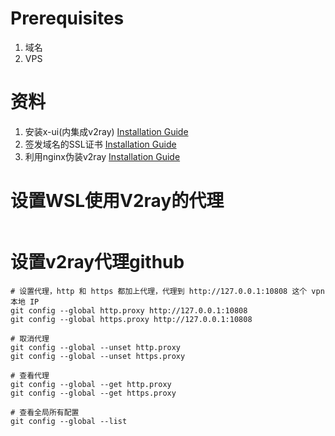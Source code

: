 # Prerequisites
1. 域名
2. VPS

# 资料
1. 安装x-ui(内集成v2ray) [Installation Guide](install%20x%20ui/README.md)
2. 签发域名的SSL证书 [Installation Guide](Install%20Certificates%20For%20Nginx/README.md)
3. 利用nginx伪装v2ray  [Installation Guide](nginx-with-v2ray/README.md)

# 设置WSL使用V2ray的代理
```
```

# 设置v2ray代理github
```
# 设置代理，http 和 https 都加上代理，代理到 http://127.0.0.1:10808 这个 vpn 本地 IP
git config --global http.proxy http://127.0.0.1:10808
git config --global https.proxy http://127.0.0.1:10808

# 取消代理
git config --global --unset http.proxy
git config --global --unset https.proxy

# 查看代理
git config --global --get http.proxy
git config --global --get https.proxy

# 查看全局所有配置
git config --global --list
```
